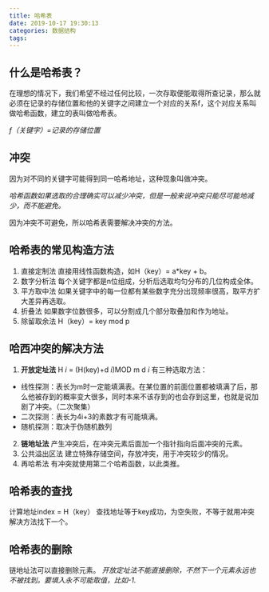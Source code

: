```yaml
---
title: 哈希表
date: 2019-10-17 19:30:13
categories: 数据结构
tags:
---
```


## 什么是哈希表？

在理想的情况下，我们希望不经过任何比较，一次存取便能取得所查记录，那么就必须在记录的存储位置和他的关键字之间建立一个对应的关系f，这个对应关系叫做哈希函数，建立的表叫做哈希表。

*f（关键字）=记录的存储位置*

## 冲突

因为对不同的关键字可能得到同一哈希地址，这种现象叫做冲突。

*哈希函数如果选取的合理确实可以减少冲突，但是一般来说冲突只能尽可能地减少，而不能避免。*

因为冲突不可避免，所以哈希表需要解决冲突的方法。

## 哈希表的常见构造方法

1. 直接定制法
直接用线性函数构造，如H（key）= a*key + b。
2. 数字分析法
每个关键字都是n位组成，分析后选取均匀分布的几位构成全体。
3. 平方取中法
如果关键字中的每一位都有某些数字充分出现频率很高，取平方扩大差异再选取。
4. 折叠法
如果数字位数很多，可以分割成几个部分取叠加和作为地址。
5. 除留取余法
H（key）= key mod p

## 哈西冲突的解决方法

1. **开放定址法**
H _i_ = (H(key)+d _i_)MOD  m
d _i_ 有三种选取方法：

- 线性探测：表长为m时一定能填满表。在某位置的前面位置都被填满了后，那么他被存到的概率变大很多，同时本来不该存到的也会存到这里，也就是说加剧了冲突。（二次聚集）
- 二次探测：表长为4i+3的素数才有可能填满。
- 随机探测：取决于伪随机数列 

2. **链地址法**
产生冲突后，在冲突元素后面加一个指针指向后面冲突的元素。
3. 公共溢出区法
建立特殊存储空间，存放冲突，用于冲突较少的情况。
4. 再哈希法
有冲突就使用第二个哈希函数，以此类推。

## 哈希表的查找

计算地址index = H（key）
查找地址等于key成功，为空失败，不等于就用冲突解决方法找下一个。

## 哈希表的删除

链地址法可以直接删除元素。
*开放定址法不能直接删除，不然下一个元素永远也不被找到。要填入永不可能取值，比如-1.*
